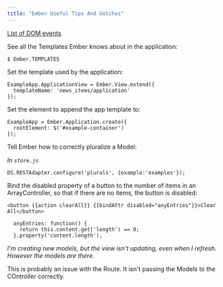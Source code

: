 ```yaml
---
title: "Ember Useful Tips And Gotchas"
---
```


[List of DOM events](http://emberjs.com/guides/understanding-ember/the-view-layer/#toc_adding-new-events)

See all the Templates Ember knows about in the application: 

```
$ Ember.TEMPLATES
```

Set the template used by the application:

```
ExampleApp.ApplicationView = Ember.View.extend({
  templateName: 'news_items/application'
});
```

Set the element to append the app template to:

```
ExampleApp = Ember.Application.create({
  rootElement: $('#example-container')
});
```

Tell Ember how to correctly pluralize a Model:

*In `store.js`*

```
DS.RESTAdapter.configure('plurals', {example:'examples'});
```

Bind the disabled property of a button to the number of items in an ArrayController, so that if there are no items, the button is disabled:

```
<button {{action clearAll}} {{bindAttr disabled="anyEntries"}}>Clear All</button>
```

```
  anyEntries: function() {
    return this.content.get('length') == 0;
  }.property('content.length'),
```

*I'm creating new models, but the view isn't updating, even when I refresh. However the models are there.*

This is probably an issue with the Route. It isn't passing the Models to the COntroller correctly.